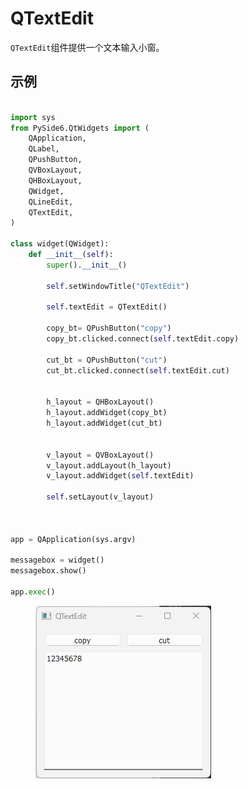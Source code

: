 # QTextEdit

`QTextEdit`组件提供一个文本输入小窗。

## 示例

```python

import sys
from PySide6.QtWidgets import (
    QApplication,
    QLabel,
    QPushButton,
    QVBoxLayout,
    QHBoxLayout,
    QWidget,
    QLineEdit,
    QTextEdit,
)

class widget(QWidget):
    def __init__(self):
        super().__init__()

        self.setWindowTitle("QTextEdit")

        self.textEdit = QTextEdit()

        copy_bt= QPushButton("copy")
        copy_bt.clicked.connect(self.textEdit.copy)

        cut_bt = QPushButton("cut")
        cut_bt.clicked.connect(self.textEdit.cut)


        h_layout = QHBoxLayout()
        h_layout.addWidget(copy_bt)
        h_layout.addWidget(cut_bt)


        v_layout = QVBoxLayout()
        v_layout.addLayout(h_layout)
        v_layout.addWidget(self.textEdit)

        self.setLayout(v_layout)



app = QApplication(sys.argv)

messagebox = widget()
messagebox.show()

app.exec()

```

<figure><img src=".gitbook/assets/image (1) (1) (1).png" alt=""><figcaption></figcaption></figure>

